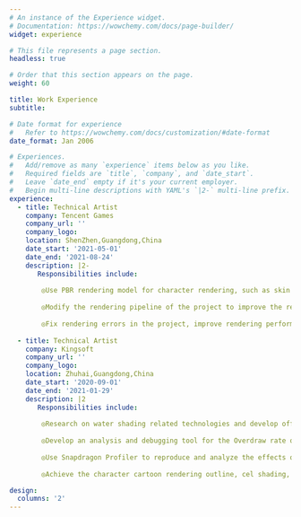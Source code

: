 ```yaml
---
# An instance of the Experience widget.
# Documentation: https://wowchemy.com/docs/page-builder/
widget: experience

# This file represents a page section.
headless: true

# Order that this section appears on the page.
weight: 60

title: Work Experience
subtitle:

# Date format for experience
#   Refer to https://wowchemy.com/docs/customization/#date-format
date_format: Jan 2006

# Experiences.
#   Add/remove as many `experience` items below as you like.
#   Required fields are `title`, `company`, and `date_start`.
#   Leave `date_end` empty if it's your current employer.
#   Begin multi-line descriptions with YAML's `|2-` multi-line prefix.
experience:
  - title: Technical Artist
    company: Tencent Games
    company_url: ''
    company_logo: 
    location: ShenZhen,Guangdong,China
    date_start: '2021-05-01'
    date_end: '2021-08-24'
    description: |2-
       Responsibilities include:
        
        ◎Use PBR rendering model for character rendering, such as skin and eyeball rendering
        
        ◎Modify the rendering pipeline of the project to improve the rendering performance and quality of the project
        
        ◎Fix rendering errors in the project, improve rendering performance
        
  - title: Technical Artist
    company: Kingsoft
    company_url: ''
    company_logo: 
    location: Zhuhai,Guangdong,China
    date_start: '2020-09-01'
    date_end: '2021-01-29'
    description: |2
       Responsibilities include:
        
        ◎Research on water shading related technologies and develop offline FFT water.
        
        ◎Develop an analysis and debugging tool for the Overdraw rate of the mobile game terminal.
        
        ◎Use Snapdragon Profiler to reproduce and analyze the effects of mobile games.
        
        ◎Achieve the character cartoon rendering outline, cel shading, and multi-light source shadows under the URP pipeline.

design:
  columns: '2'
---
```


